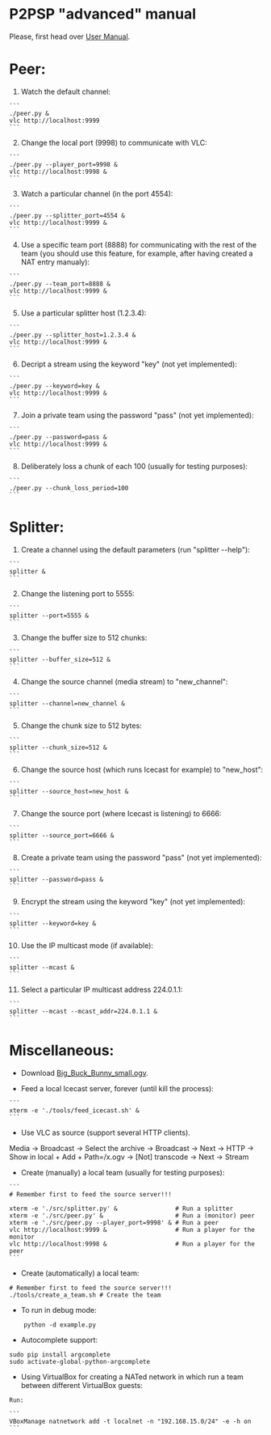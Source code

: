 P2PSP "advanced" manual
=======================

Please, first head over [User Manual](../user-manual/README.md).

# Peer:
<!-- {{{  -->
1. Watch the default channel:
<!-- {{{  -->
    ```
    ./peer.py &
    vlc http://localhost:9999
    ```
<!-- }}} -->
2. Change the local port (9998) to communicate with VLC:<!-- {{{  -->	```	./peer.py --player_port=9998 &	vlc http://localhost:9998 &	```<!-- }}} -->3. Watch a particular channel (in the port 4554):<!-- {{{  -->    ```    ./peer.py --splitter_port=4554 &    vlc http://localhost:9999 &    ```<!-- }}} -->    4. Use a specific team port (8888) for communicating with the rest of   the team (you should use this feature, for example, after having   created a NAT entry manualy):<!-- {{{  -->    ```    ./peer.py --team_port=8888 &    vlc http://localhost:9999 &    ```<!-- }}} -->5. Use a particular splitter host (1.2.3.4):<!-- {{{  -->    ```    ./peer.py --splitter_host=1.2.3.4 &    vlc http://localhost:9999 &    ```<!-- }}} -->6. Decript a stream using the keyword "key" (not yet implemented):<!-- {{{  -->    ```    ./peer.py --keyword=key &    vlc http://localhost:9999 &    ```<!-- }}} -->7. Join a private team using the password "pass" (not yet implemented):<!-- {{{  -->    ```    ./peer.py --password=pass &    vlc http://localhost:9999 &    ```<!-- }}} -->8. Deliberately loss a chunk of each 100 (usually for testing purposes):<!-- {{{  -->    ```    ./peer.py --chunk_loss_period=100    ```<!-- }}} --><!-- }}} -->

# Splitter:
<!-- {{{  -->1. Create a channel using the default parameters (run "splitter --help"):<!-- {{{  -->    ```    splitter &    ```<!-- }}} -->2. Change the listening port to 5555:<!-- {{{  -->    ```    splitter --port=5555 &    ```<!-- }}} -->3. Change the buffer size to 512 chunks:<!-- {{{  -->    ```    splitter --buffer_size=512 &    ```<!-- }}} -->4. Change the source channel (media stream) to "new_channel":<!-- {{{  -->    ```    splitter --channel=new_channel &    ```<!-- }}} -->5. Change the chunk size to 512 bytes:<!-- {{{  -->    ```    splitter --chunk_size=512 &    ```<!-- }}} -->6. Change the source host (which runs Icecast for example) to   "new_host":<!-- {{{  -->    ```    splitter --source_host=new_host &    ```<!-- }}} -->7. Change the source port (where Icecast is listening) to 6666:<!-- {{{  -->    ```    splitter --source_port=6666 &    ```<!-- }}} -->8. Create a private team using the password "pass" (not yet implemented):<!-- {{{  -->    ```    splitter --password=pass &    ```<!-- }}} -->9. Encrypt the stream using the keyword "key" (not yet implemented):<!-- {{{  -->    ```    splitter --keyword=key &    ```<!-- }}} -->10. Use the IP multicast mode (if available):<!-- {{{  -->    ```    splitter --mcast &    ```<!-- }}} -->11. Select a particular IP multicast address 224.0.1.1:<!-- {{{  -->    ```    splitter --mcast --mcast_addr=224.0.1.1 &    ```<!-- }}} --><!-- }}} -->

# Miscellaneous:
<!-- {{{  -->

* Download
[Big_Buck_Bunny_small.ogv](http://commons.wikimedia.org/wiki/File:Big_Buck_Bunny_small.ogv).

* Feed a local Icecast server, forever (until kill the process):
<!-- {{{  -->    ```    xterm -e './tools/feed_icecast.sh' &    ```<!-- }}} -->

* Use VLC as source (support several HTTP clients).
<!-- {{{  -->   Media -> Broadcast -> Select the archive -> Broadcast -> Next -> HTTP ->   Show in local + Add + Path=/x.ogv -> [Not] transcode -> Next -> Stream<!-- }}} -->

* Create (manually) a local team (usually for testing purposes):
<!-- {{{  -->

    ```
    # Remember first to feed the source server!!!
                                                             
    xterm -e './src/splitter.py' &                # Run a splitter
    xterm -e './src/peer.py' &                    # Run a (monitor) peer
    xterm -e './src/peer.py --player_port=9998' & # Run a peer
    vlc http://localhost:9999 &                   # Run a player for the monitor
    vlc http://localhost:9998 &                   # Run a player for the peer
    ```

<!-- }}} -->

* Create (automatically) a local team:
<!-- {{{  -->    # Remember first to feed the source server!!!    ./tools/create_a_team.sh # Create the team<!-- }}} -->

* To run in debug mode:
<!-- {{{  -->        python -d example.py<!-- }}} -->

* Autocomplete support:
<!-- {{{  -->	sudo pip install argcomplete	sudo activate-global-python-argcomplete<!-- }}} -->
        
* Using VirtualBox for creating a NATed network in which run a team
  between different VirtualBox guests:
<!-- {{{  -->	Run:    ```    VBoxManage natnetwork add -t localnet -n "192.168.15.0/24" -e -h on    ```<!-- }}} -->

<!-- }}} -->
